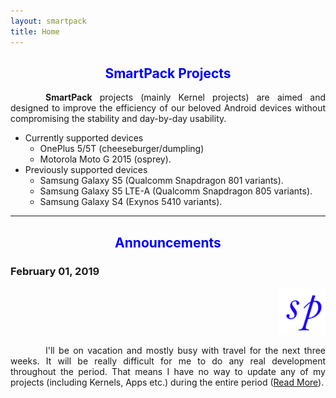```yaml
---
layout: smartpack
title: Home
---
```


<style>
    tab1 { padding-left: 4em; }
</style>

<h2 style="color: blue; text-align: center">SmartPack Projects</h2>

<p style="text-align: justify;"><tab1><strong>SmartPack</strong> projects (mainly Kernel projects) are aimed and designed to improve the efficiency of our beloved Android devices without compromising the stability and day-by-day usability.</tab1></p>

* Currently supported devices
  * OnePlus 5/5T (cheeseburger/dumpling)
  * Motorola Moto G 2015 (osprey).
* Previously supported devices
  * Samsung Galaxy S5 (Qualcomm Snapdragon 801 variants).
  * Samsung Galaxy S5 LTE-A (Qualcomm Snapdragon 805 variants).
  * Samsung Galaxy S4 (Exynos 5410 variants).

<hr>

<h2 style="color: blue; text-align: center">Announcements</h2>

<h3 style="text-align: left">February 01, 2019</h3>
<p style="text-align: right;"><img src="https://github.com/SmartPack/SmartPack.github.io/blob/master/asset/pic009.png?raw=true" alt="" width="75" height="75" /></p>

<p style="text-align: justify;"><tab1>I'll be on vacation and mostly busy with travel for the next three weeks. It will be really difficult for me to do any real development throughout the period. That means I have no way to update any of my projects (including Kernels, Apps etc.) during the entire period (<a href="{{ site.github.url }}/announcements">Read More</a>).</tab1></p>
